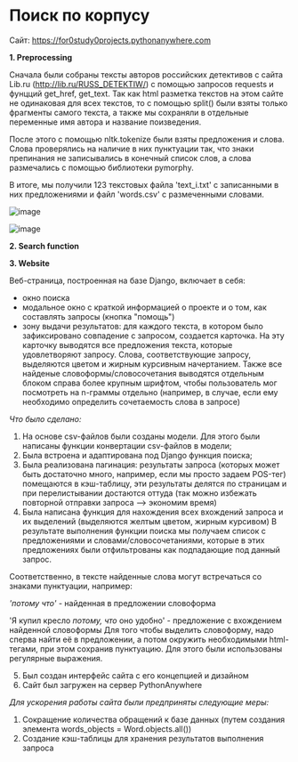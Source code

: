 # Поиск по корпусу
Сайт: https://for0study0projects.pythonanywhere.com

**1. Preprocessing**
   
   Сначала были собраны тексты авторов российских детективов с сайта Lib.ru (http://lib.ru/RUSS_DETEKTIW/) с помощью запросов requests и фунцций get_href, get_text. Так как html разметка текстов на этом сайте не одинаковая для всех текстов, то с помощью split() были взяты только фрагменты самого текста, а также мы сохраняли в отдельные переменные имя автора и название поизведения.
   
   После этого с помощью nltk.tokenize были взяты предложения и слова. Слова проверялись на наличие в них пунктуации так, что знаки препинания не записывались в конечный список слов, а слова размечались с помощью библиотеки pymorphy.

   В итоге, мы получили 123 текстовых файла 'text_i.txt' с записанными в них предложениями и файл 'words.csv' с размеченными словами.

   ![image](https://github.com/s-alyona-a/NLP_3d_course_project/assets/90251910/1bcd36f3-d737-4a22-850b-c3441a2e33c0)
   
   ![image](https://github.com/s-alyona-a/NLP_3d_course_project/assets/90251910/fc15849e-623e-43f6-a792-f7dc90d9fe9b)

**2. Search function**

**3. Website**

Веб-страница, построенная на базе Django, включает в себя:
- окно поиска
- модальное окно с краткой информацией о проекте и о том, как составлять запросы (кнопка "помощь")
- зону выдачи результатов: для каждого текста, в котором было зафиксировано совпадение с запросом, создается карточка. На эту карточку выводятся все предложения текста, которые удовлетворяют запросу. Слова, соответствующие запросу, выделяются цветом и жирным курсивным начертанием. Также все найденые словоформы/словосочетания выводятся отдельным блоком справа более крупным шрифтом, чтобы пользователь мог посмотреть на n-граммы отдельно (например, в случае, если ему необходимо определить сочетаемость слова в запросе)

*Что было сделано:*
1) На основе csv-файлов были созданы модели. Для этого были написаны функции конвертации csv-файлов в модели;
2) Была встроена и адаптирована под Django функция поиска;
3) Была реализована пагинация: результаты запроса (которых может быть достаточно много, например, если мы просто задаем POS-тег) помещаются в кэш-таблицу, эти результаты делятся по страницам и при перелистывании достаются оттуда (так можно избежать повторной отправки запроса —> экономим время)
4) Была написана функция для нахождения всех вхождений запроса и их выделений (выделяются желтым цветом, жирным курсивом)
В результате выполнения функции поиска мы получаем список с предложениями и словами/словосочетаниями, которые в этих предложениях были отфильтрованы как подпадающие под данный запрос.

Соответственно, в тексте найденные слова могут встречаться со знаками пунктуации, например:

*'потому что'* - найденная в предложении словоформа

'Я купил кресло *потому, что* оно удобно'  - предложение с вхождением найденной словоформы
Для того чтобы выделить словоформу, надо сперва найти её в предложении, а потом окружить необходимыми html-тегами, при этом сохранив пунктуацию. Для этого были использованы регулярные выражения.

5) Был создан интерфейс сайта с его концепцией и дизайном
6) Сайт был загружен на сервер PythonAnywhere

*Для ускорения работы сайта были предприняты следующие меры:*
1) Сокращение количества обращений к базе данных (путем создания элемента words_objects = Word.objects.all())
2) Создание кэш-таблицы для хранения результатов выполнения запроса
